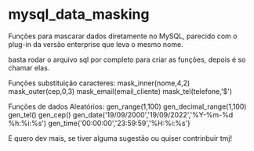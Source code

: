 # mysql_data_masking
Funções para mascarar dados diretamente no MySQL,
parecido com o plug-in da versão enterprise que leva o mesmo nome.

basta rodar o arquivo sql por completo para criar as funções, depois é so chamar elas.

Funções substituição caracteres:
        mask_inner(nome,4,2)
        mask_outer(cep,0,3) 
        mask_email(email_cliente) 
        mask_tel(telefone,'$')
        
Funções de dados Aleatórios: 
        gen_range(1,100) 
        gen_decimal_range(1,100) 
        gen_tel() 
        gen_cep()
        gen_date('19/09/2000','19/09/2022','%Y-%m-%d %h:%i:%s') 
        gen_time('00:00:00','23:59:59','%H:%i:%s')
        
E quero dev mais, se tiver alguma sugestão ou quiser contrinbuir tmj!


